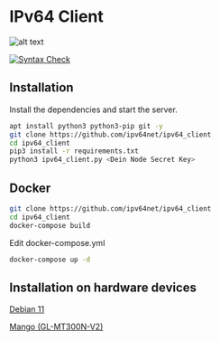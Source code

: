 # IPv64 Client

![alt text](https://ipv64.net/img/ipv64_logo.svg "Logo")

[![Syntax Check](https://github.com/ipv64net/ipv64_client/actions/workflows/main.yml/badge.svg)](https://github.com/ipv64net/ipv64_client/actions/workflows/main.yml)

## Installation

Install the dependencies and start the server.

```sh
apt install python3 python3-pip git -y
git clone https://github.com/ipv64net/ipv64_client
cd ipv64_client
pip3 install -r requirements.txt
python3 ipv64_client.py <Dein Node Secret Key>
```


## Docker
```sh
git clone https://github.com/ipv64net/ipv64_client
cd ipv64_client
docker-compose build
```
Edit docker-compose.yml
```sh
docker-compose up -d
```


## Installation on hardware devices

[Debian 11](devices/Debian11/README.md)

[Mango (GL-MT300N-V2)](devices/gli-net/GL-MT300N-V2/README.md)
